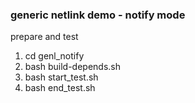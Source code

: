 ### generic netlink demo - notify mode

prepare and test
1. cd genl_notify
2. bash  build-depends.sh
3. bash start_test.sh
4. bash end_test.sh

